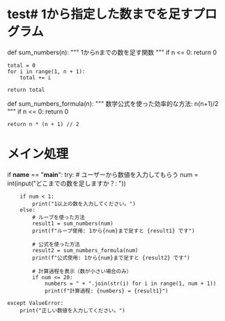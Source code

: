# test# 1から指定した数までを足すプログラム

def sum_numbers(n):
    """
    1からnまでの数を足す関数
    """
    if n <= 0:
        return 0
    
    total = 0
    for i in range(1, n + 1):
        total += i
    
    return total

def sum_numbers_formula(n):
    """
    数学公式を使った効率的な方法: n(n+1)/2
    """
    if n <= 0:
        return 0
    
    return n * (n + 1) // 2

# メイン処理
if __name__ == "__main__":
    try:
        # ユーザーから数値を入力してもらう
        num = int(input("どこまでの数を足しますか？: "))
        
        if num < 1:
            print("1以上の数を入力してください。")
        else:
            # ループを使った方法
            result1 = sum_numbers(num)
            print(f"ループ使用: 1から{num}まで足すと {result1} です")
            
            # 公式を使った方法
            result2 = sum_numbers_formula(num)
            print(f"公式使用: 1から{num}まで足すと {result2} です")
            
            # 計算過程を表示（数が小さい場合のみ）
            if num <= 20:
                numbers = " + ".join(str(i) for i in range(1, num + 1))
                print(f"計算過程: {numbers} = {result1}")
    
    except ValueError:
        print("正しい数値を入力してください。")